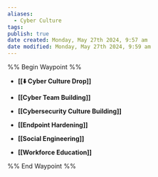 ```yaml
---
aliases:
  - Cyber Culture
tags: 
publish: true
date created: Monday, May 27th 2024, 9:57 am
date modified: Monday, May 27th 2024, 9:59 am
---
```

%% Begin Waypoint %%
- **[[⬇️ Cyber Culture Drop]]**
- **[[Cyber Team Building]]**
- **[[Cybersecurity Culture Building]]**
- **[[Endpoint Hardening]]**

- **[[Social Engineering]]**
- **[[Workforce Education]]**

%% End Waypoint %%